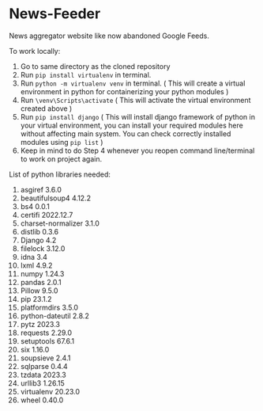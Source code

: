 # News-Feeder
News aggregator website like now abandoned Google Feeds. 

To work locally:
  1. Go to same directory as the cloned repository
  2. Run ``pip install virtualenv`` in terminal. 
  3. Run ``python -m virtualenv venv`` in terminal. ( This will create a virtual environment in python for containerizing your python modules )
  4. Run ``\venv\Scripts\activate`` ( This will activate the virtual environment created above )
  5. Run ``pip install django`` ( This will install django framework of python in your virtual environment, you can install your required modules here without affecting main system. You can check correctly installed modules using ``pip list`` )
  6. Keep in mind to do Step 4 whenever you reopen command line/terminal to work on project again.



List of python libraries needed:
1. asgiref            3.6.0
2. beautifulsoup4     4.12.2
3. bs4                0.0.1
4. certifi            2022.12.7
5. charset-normalizer 3.1.0
6. distlib            0.3.6
7. Django             4.2
8. filelock           3.12.0
9. idna               3.4
10. lxml               4.9.2
11. numpy              1.24.3
12. pandas             2.0.1
13. Pillow             9.5.0
14. pip                23.1.2
15. platformdirs       3.5.0
16. python-dateutil    2.8.2
17. pytz               2023.3
18. requests           2.29.0
19. setuptools         67.6.1
20. six                1.16.0
21. soupsieve          2.4.1
22. sqlparse           0.4.4
23. tzdata             2023.3
24. urllib3            1.26.15
25. virtualenv         20.23.0
26. wheel              0.40.0
